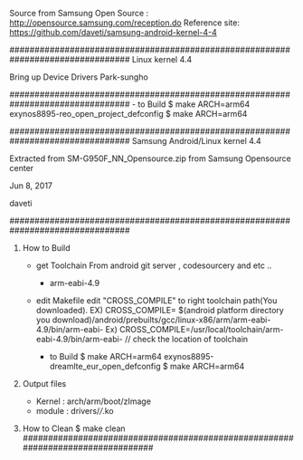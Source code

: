 Source from Samsung Open Source : http://opensource.samsung.com/reception.do
Reference site: https://github.com/daveti/samsung-android-kernel-4-4

################################################################################
Linux kernel 4.4

Bring up Device Drivers
Park-sungho

################################################################################
        - to Build
          $ make ARCH=arm64 exynos8895-reo_open_project_defconfig
          $ make ARCH=arm64

################################################################################
Samsung Android/Linux kernel 4.4

Extracted from SM-G950F_NN_Opensource.zip from Samsung Opensource center

Jun 8, 2017

daveti

################################################################################

1. How to Build
	- get Toolchain
		From android git server , codesourcery and etc ..
		 - arm-eabi-4.9
		
	- edit Makefile
		edit "CROSS_COMPILE" to right toolchain path(You downloaded).
		  EX)  CROSS_COMPILE= $(android platform directory you download)/android/prebuilts/gcc/linux-x86/arm/arm-eabi-4.9/bin/arm-eabi-
		  Ex)  CROSS_COMPILE=/usr/local/toolchain/arm-eabi-4.9/bin/arm-eabi-		// check the location of toolchain
  	
        - to Build
          $ make ARCH=arm64 exynos8895-dreamlte_eur_open_defconfig
          $ make ARCH=arm64

2. Output files
	- Kernel : arch/arm/boot/zImage
	- module : drivers/*/*.ko

3. How to Clean	
		$ make clean
################################################################################
